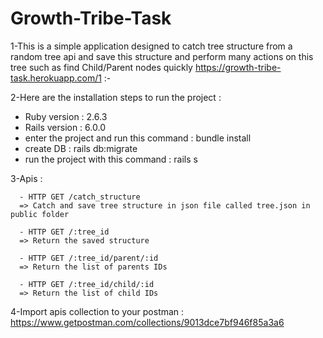 # Growth-Tribe-Task

1-This is a simple application designed to catch tree structure from a random tree api and save this structure and perform many actions on this tree 
  such as find Child/Parent nodes quickly https://growth-tribe-task.herokuapp.com/1 :-

2-Here are the installation steps to run the project :

   - Ruby version  : 2.6.3
   - Rails version : 6.0.0
   - enter the project and run this command : bundle install
   - create DB : rails db:migrate
   - run the project with this command : rails s

3-Apis :

      - HTTP GET /catch_structure
      => Catch and save tree structure in json file called tree.json in public folder
      
      - HTTP GET /:tree_id
      => Return the saved structure
      
      - HTTP GET /:tree_id/parent/:id
      => Return the list of parents IDs
        
      - HTTP GET /:tree_id/child/:id
      => Return the list of child IDs

4-Import apis collection to your postman : https://www.getpostman.com/collections/9013dce7bf946f85a3a6
